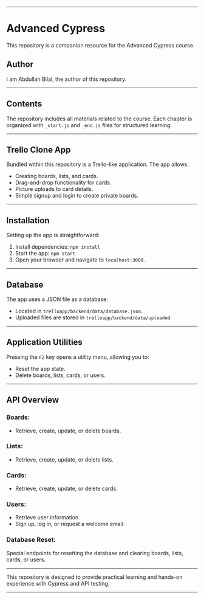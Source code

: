

---

# **Advanced Cypress**  
This repository is a companion resource for the Advanced Cypress course.  

## **Author**  
I am Abdullah Bilal, the author of this repository.  

---

## **Contents**  
The repository includes all materials related to the course. Each chapter is organized with `_start.js` and `_end.js` files for structured learning.  

---

## **Trello Clone App**  
Bundled within this repository is a Trello-like application. The app allows:  
- Creating boards, lists, and cards.  
- Drag-and-drop functionality for cards.  
- Picture uploads to card details.  
- Simple signup and login to create private boards.  

---

## **Installation**  
Setting up the app is straightforward:  
1. Install dependencies: `npm install`  
2. Start the app: `npm start`  
3. Open your browser and navigate to `localhost:3000`.  

---

## **Database**  
The app uses a JSON file as a database:  
- Located in `trelloapp/backend/data/database.json`.  
- Uploaded files are stored in `trelloapp/backend/data/uploaded`.  

---

## **Application Utilities**  
Pressing the `F2` key opens a utility menu, allowing you to:  
- Reset the app state.  
- Delete boards, lists, cards, or users.  

---

## **API Overview**  
### Boards:  
- Retrieve, create, update, or delete boards.  

### Lists:  
- Retrieve, create, update, or delete lists.  

### Cards:  
- Retrieve, create, update, or delete cards.  

### Users:  
- Retrieve user information.  
- Sign up, log in, or request a welcome email.  

### Database Reset:  
Special endpoints for resetting the database and clearing boards, lists, cards, or users.  

---  

This repository is designed to provide practical learning and hands-on experience with Cypress and API testing.  

---  
